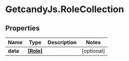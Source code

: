 # GetcandyJs.RoleCollection

## Properties

Name | Type | Description | Notes
------------ | ------------- | ------------- | -------------
**data** | [**[Role]**](Role.md) |  | [optional] 


